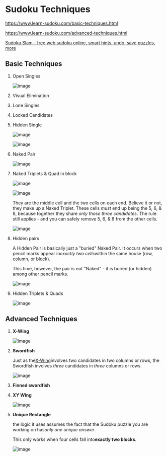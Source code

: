 # Sudoku Techniques

https://www.learn-sudoku.com/basic-techniques.html

https://www.learn-sudoku.com/advanced-techniques.html

[Sudoku Slam - free web sudoku online, smart hints, undo, save puzzles, more](https://www.sudokuslam.com/)

## Basic Techniques

1. Open Singles

    ![image](../../media/Games-Sudoku-Techniques-image1.gif)

2. Visual Elimination
3. Lone Singles
4. Locked Candidates
5. Hidden Single

    ![image](../../media/Games-Sudoku-Techniques-image2.gif)

    ![image](../../media/Games-Sudoku-Techniques-image3.gif)

6. Naked Pair

    ![image](../../media/Games-Sudoku-Techniques-image4.gif)

7. Naked Triplets & Quad in block

    ![image](../../media/Games-Sudoku-Techniques-image5.gif)

    ![image](../../media/Games-Sudoku-Techniques-image6.gif)

    They are the middle cell and the two cells on each end. Believe it or not, they make up a Naked Triplet. These cells *must* end up being the 5, 6, & 8, because together they share *only those three candidates*. The rule still applies - and you can safely remove 5, 6, & 8 from the other cells.

    ![image](../../media/Games-Sudoku-Techniques-image7.gif)

8. Hidden pairs

    A Hidden Pair is basically just a "buried" Naked Pair. It occurs when two pencil marks appear in*exactly two cells*within the same house (row, column, or block).

    This time, however, the pair is not "Naked" - it is buried (or hidden) among other pencil marks.

    ![image](../../media/Games-Sudoku-Techniques-image8.gif)

9. Hidden Triplets & Quads

    ![image](../../media/Games-Sudoku-Techniques-image9.gif)

## Advanced Techniques

1. **X-Wing**

    ![image](../../media/Games-Sudoku-Techniques-image10.gif)

2. **Swordfish**

    Just as the[X-Wing](https://www.learn-sudoku.com/x-wing.html)involves two candidates in two columns or rows, the Swordfish involves *three* candidates in *three* columns or rows.

    ![image](../../media/Games-Sudoku-Techniques-image11.gif)

3. **Finned swordfish**

4. **XY Wing**

    ![image](../../media/Games-Sudoku-Techniques-image12.gif)

5. **Unique Rectangle**

    the logic it uses assumes the fact that the Sudoku puzzle you are working on has*only one unique answer*.

    This only works when four cells fall into**exactly two blocks**.

    ![image](../../media/Games-Sudoku-Techniques-image13.gif)

